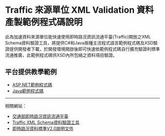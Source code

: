 # Traffic 來源單位 XML Validation 資料產製範例程式碼說明

此為加速資料來源單位能快速使用即時路況資訊流通平臺(Traffic)開放之XML Schema資料驗證工具，將提供C#和Java兩種主流程式語言範例程式碼及XSD驗證提供開發者下載，於開發環境開啟後即可快速依範例程式碼自行擴充驗證利標準流通推廣，此範例程式碼供XSD內所包絡之資料項目驗證。

## 平台提供教學範例

- [ASP.NET範例程式碼](https://github.com/trafficmotc/TrafficXMLValidation/tree/master/ASP.NET)
- [Java範例程式碼](https://github.com/trafficmotc/TrafficXMLValidation/tree/master/Java)



---

相關網站：
- [交通部即時路況資訊流通平臺](https://traffic.transportdata.tw/VD2/login.jsp?sendurl=common/announcements.jsp)
- [Traffic XML Schema資料驗證工具](http://traffic.transportdata.tw/Standard/XSD/Validator)
- [即時路況資料標準V2.0說明文件](https://traffic.transportdata.tw/VD2/references/V2.0-Inbound.pdf)

